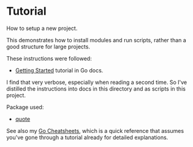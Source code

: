 # Tutorial

How to setup a new project.

This demonstrates how to install modules and run scripts, rather than a good structure for large projects.

These instructions were followed:

- [Getting Started](https://golang.org/doc/tutorial/getting-started) tutorial in Go docs.

I find that very verbose, especially when reading a second time. So I've distilled the instructions into docs in this directory and as scripts in this project.

Package used:

- [quote](https://pkg.go.dev/rsc.io/quote)

See also my [Go Cheatsheets](https://michaelcurrin.github.io/dev-cheatsheets/cheatsheets/go/), which is a quick reference that assumes you've gone through a tutorial already for detailed explanations.
